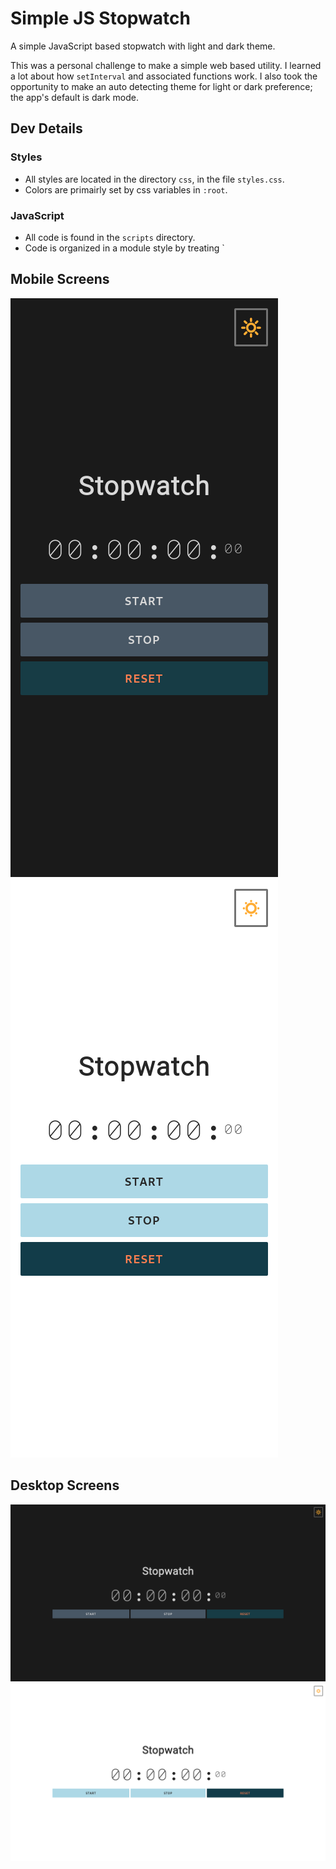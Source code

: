 # Simple JS Stopwatch

A simple JavaScript based stopwatch with light and dark theme.

This was a personal challenge to make a simple web based utility. I learned a lot about how `setInterval` and associated functions work. I also took the opportunity to make an auto detecting theme for light or dark preference; the app's default is dark mode.

## Dev Details

### Styles

- All styles are located in the directory `css`, in the file `styles.css`.
- Colors are primairly set by css variables in `:root`.

### JavaScript

- All code is found in the `scripts` directory.
- Code is organized in a module style by treating `

## Mobile Screens

![Mobile-Dark](./docs/Stopwatch-Mobile-Dark.png)
![Mobile-Light](./docs/Stopwatch-Mobile-Light.png)

## Desktop Screens

![Desktop-Dark](./docs/Stopwatch-Desktop-Dark.png)
![Desktop-Light](./docs/Stopwatch-Desktop-Light.png)
